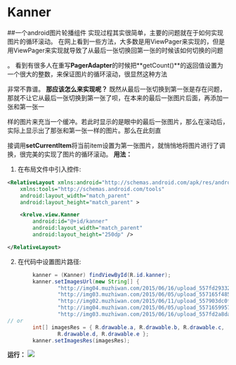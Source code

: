 ﻿# Kanner
##一个android图片轮播组件
实现过程其实很简单，主要的问题就在于如何实现图片的循环滚动。
在网上看到一些方法，大多数是用ViewPager来实现的，但是用ViewPager来实现就导致了从最后一张切换回第一张的时候该如何切换的问题

。
看到有很多人在重写**PagerAdapter**的时候把**getCount()**的返回值设置为一个很大的整数，来保证图片的循环滚动，很显然这种方法

非常不靠谱。
**那应该怎么来实现呢？**
既然从最后一张切换到第一张是存在问题，那就不让它从最后一张切换到第一张了呗，在本来的最后一张图片后面，再添加一张和第一张一

样的图片来充当一个缓冲。若此时显示的是眼中的最后一张图片，那么在滚动后，实际上显示出了那张和第一张一样的图片。那么在此刻直

接调用**setCurrentItem**将当前item设置为第一张图片，就悄悄地将图片进行了调换，很完美的实现了图片的循环滚动。
**用法：**
1. 在布局文件中引入控件:
```xml
<RelativeLayout xmlns:android="http://schemas.android.com/apk/res/android"
    xmlns:tools="http://schemas.android.com/tools"
    android:layout_width="match_parent"
    android:layout_height="match_parent" >

    <krelve.view.Kanner
        android:id="@+id/kanner"
        android:layout_width="match_parent"
        android:layout_height="250dp" />

</RelativeLayout>
```
2. 在代码中设置图片路径:
```java
		kanner = (Kanner) findViewById(R.id.kanner);
		kanner.setImagesUrl(new String[] {
				"http://img04.muzhiwan.com/2015/06/16/upload_557fd293326f5.jpg",
				"http://img03.muzhiwan.com/2015/06/05/upload_557165f4850cf.png",
				"http://img02.muzhiwan.com/2015/06/11/upload_557903dc0f165.jpg",
				"http://img04.muzhiwan.com/2015/06/05/upload_5571659957d90.png",
				"http://img03.muzhiwan.com/2015/06/16/upload_557fd2a8da7a3.jpg" });
// or
		int[] imagesRes = { R.drawable.a, R.drawable.b, R.drawable.c,
				R.drawable.d, R.drawable.e };
		kanner.setImagesRes(imagesRes);
```
**运行：**
![](http://7xjs0n.com1.z0.glb.clouddn.com/kanner.gif)
